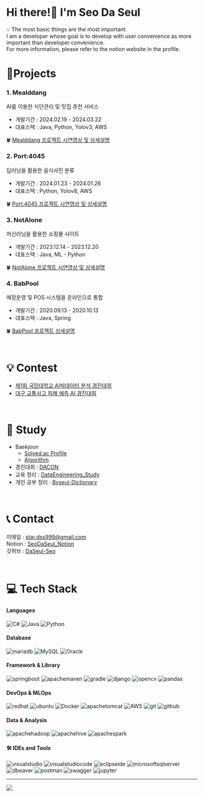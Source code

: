 <h1 align="left">Hi there!👋 I'm Seo Da Seul</h1>
💡 The most basic things are the most important. </br>
I am a developer whose goal is to develop with user convenience as more important than developer convenience.</br>
For more information, please refer to the notion website in the profile.

</br>

# 📝Projects
### 1. Mealddang
AI를 이용한 식단관리 및 맛집 추천 서비스
- 개발기간 : 2024.02.19 - 2024.03.22
- 대표스택 : Java, Python, Yolov3, AWS

🍀 [Mealddang 프로젝트 시연영상 및 상세설명](https://github.com/DaSeul-Seo/Mealddang)

### 2. Port:4045
딥러닝을 활용한 음식사진 분류
- 개발기간 : 2024.01.23 - 2024.01.26
- 대표스택 : Python, Yolov8, AWS

🍀 [Port:4045 프로젝트 시연영상 및 상세설명](https://github.com/DaSeul-Seo/Port4045/tree/main)

### 3. NotAlone
머신러닝을 활용한 쇼핑몰 사이트
- 개발기간 : 2023.12.14 - 2023.12.20
- 대표스택 : Java, ML - Python
<!-- - Back-end
  - Language : Java, Python
  - Skill : Spring, JPA
  - Server : Apache Tomcat
  - Tool : VisualStudioCode
- Front-end
  - Language : JavaScript
- DB
  - MySQL
- 형상관리
  - git -->

🍀 [NotAlone 프로젝트 시연영상 및 상세설명](https://github.com/DaSeul-Seo/NotAlone)

### 4. BabPool
매장운영 및 POS 시스템을 온라인으로 통합
- 개발기간 : 2020.09.13 - 2020.10.13
- 대표스택 : Java, Spring
<!-- - Back-end
  - Language : Java
  - Skill : Spring, MyBaits
  - Server : Apache Tomcat
  - Tool : Eclipse, VisualStudioCode
- Front-end
  - Language : JavaScript
  - Skill : jQuery
- DB
  - Oracle11
- App
  - Android Studio
- 형상관리
  - git -->

🍀 [BabPool 프로젝트 상세설명](https://github.com/DaSeul-Seo/Project)

</br>

# 💡 Contest
- [제1회 국민대학교 AI빅데이터 분석 경진대회](https://github.com/DaSeul-Seo/Competition/tree/main/%EC%A0%9C1%ED%9A%8C%20%EA%B5%AD%EB%AF%BC%EB%8C%80%ED%95%99%EA%B5%90%20AI%EB%B9%85%EB%8D%B0%EC%9D%B4%ED%84%B0%20%EB%B6%84%EC%84%9D%20%EA%B2%BD%EC%A7%84%EB%8C%80%ED%9A%8C)
- [대구 교통사고 피해 예측 AI 경진대회](https://github.com/DaSeul-Seo/Competition/tree/main/%EB%8C%80%EA%B5%AC%20%EA%B5%90%ED%86%B5%EC%82%AC%EA%B3%A0%20%ED%94%BC%ED%95%B4%20%EC%98%88%EC%B8%A1%20AI%20%EA%B2%BD%EC%A7%84%EB%8C%80%ED%9A%8C)


</br>

# 📖 Study
- Baekjoon
  - [Solved.ac Profile](https://solved.ac/profile/didznal3)<br/>
  - [Algorithm](https://github.com/DaSeul-Seo/Algorithm)<br/>
- 경진대회 : [DACON](https://dacon.io/myprofile/488742/home)<br/>
- 교육 정리 : [DataEngineering_Study](https://github.com/DaSeul-Seo/DataEngineering_Study)<br/>
- 개인 공부 정리 : [Byseul-Dictionary](https://github.com/DaSeul-Seo/Byseul-Dictionary)<br/>

</br>

# 📞 Contact
이메일 : star.dss999@gmail.com </br>
Notion : [SeoDaSeul_Notion](https://seodaseul.notion.site/Seo-Da-Seul-53b2f1beffa04c448d59a76567d70c36?pvs=4) </br>
깃허브 : [DaSeul-Seo](https://github.com/DaSeul-Seo)

</br>

# 💻 Tech Stack
#### Languages
![C#](https://img.shields.io/badge/csharp-512BD4?style=flat-square&logo=csharp&logoColor=white)
![Java](https://img.shields.io/badge/java-437291.svg?style=flat-square&logo=openjdk&logoColor=white)
![Python](https://img.shields.io/badge/python-3670A0?style=flat-square&logo=python&logoColor=ffdd54)

#### Database
![mariadb](https://img.shields.io/badge/mariadb-003545.svg?style=flat-square&logo=mariadb&logoColor=white)
![MySQL](https://img.shields.io/badge/MySQL-4479A1.svg?style=flat-square&logo=MySQL&logoColor=white)
![Oracle](https://img.shields.io/badge/Oracle-F80000.svg?style=flat-square&logo=springboot&logoColor=white)

#### Framework & Library
![springboot](https://img.shields.io/badge/springboot-6DB33F.svg?style=flat-square&logo=springboot&logoColor=white)
![apachemaven](https://img.shields.io/badge/apachemaven-C71A36.svg?style=flat-square&logo=apachemaven&logoColor=white)
![gradle](https://img.shields.io/badge/gradle-02303A.svg?style=flat-square&logo=gradle&logoColor=white)
![django](https://img.shields.io/badge/django-092E20.svg?style=flat-square&logo=django&logoColor=white)
![opencv](https://img.shields.io/badge/opencv-5C3EE8.svg?style=flat-square&logo=opencv&logoColor=white)
![pandas](https://img.shields.io/badge/pandas-150458.svg?style=flat-square&logo=opencv&logoColor=white)

#### DevOps & MLOps
<!-- ![linux](https://img.shields.io/badge/linux-FCC624.svg?style=for-the-badge&logo=linux&logoColor=white) 
![kubernetes](https://img.shields.io/badge/kubernetes-326CE5.svg?style=flat-square&logo=opencv&logoColor=white) -->
![redhat](https://img.shields.io/badge/redhat-EE0000.svg?style=flat-square&logo=redhat&logoColor=white)
![ubuntu](https://img.shields.io/badge/ubuntu-E95420.svg?style=flat-square&logo=ubuntu&logoColor=white)
![Docker](https://img.shields.io/badge/docker-%230db7ed.svg?style=flat-square&logo=docker&logoColor=white)
![apachetomcat](https://img.shields.io/badge/apachetomcat-F8DC75.svg?style=flat-square&logo=apachetomcat&logoColor=white)
![AWS](https://img.shields.io/badge/amazonaws-232F3E.svg?style=flat-square&logo=amazon-aws&logoColor=white)
![git](https://img.shields.io/badge/git-F05032.svg?style=flat-square&logo=git&logoColor=white)
![github](https://img.shields.io/badge/github-181717.svg?style=flat-square&logo=github&logoColor=white)

#### Data & Analysis
![apachehadoop](https://img.shields.io/badge/apachehadoop-66CCFF.svg?style=flat-square&logo=apachehadoop&logoColor=white)
![apachehive](https://img.shields.io/badge/apachehive-FDEE21.svg?style=flat-square&logo=apachehive&logoColor=white)
![apachespark](https://img.shields.io/badge/apachespark-E25A1C.svg?style=flat-square&logo=apachespark&logoColor=white)

<!-- #### Others
![googlecolab](https://img.shields.io/badge/googlecolab-F9AB00.svg?style=for-the-badge&logo=googlecolab&logoColor=white)
![slack](https://img.shields.io/badge/slack-4A154B.svg?style=for-the-badge&logo=slack&logoColor=white)
![notion](https://img.shields.io/badge/notion-000000.svg?style=for-the-badge&logo=notion&logoColor=white)

![powerapps](https://img.shields.io/badge/powerapps-742774.svg?style=for-the-badge&logo=powerapps&logoColor=white)
![thymeleaf](https://img.shields.io/badge/thymeleaf-005F0F.svg?style=for-the-badge&logo=thymeleaf&logoColor=white) -->

#### 🛠️ IDEs and Tools
![visualstudio](https://img.shields.io/badge/visualstudio-5C2D91?style=flat-square&logo=visualstudio&logoColor=white)
![visualstudiocode](https://img.shields.io/badge/visualstudiocode-007ACC?style=flat-square&logo=visualstudiocode&logoColor=white)
![eclipseide](https://img.shields.io/badge/eclipseide-2C2255?style=flat-square&logo=eclipseide&logoColor=white)
![microsoftsqlserver](https://img.shields.io/badge/microsoftsqlserver-CC2927?style=flat-square&logo=microsoftsqlserver&logoColor=white)
![dbeaver](https://img.shields.io/badge/dbeaver-382923?style=flat-square&logo=dbeaver&logoColor=white)
![postman](https://img.shields.io/badge/postman-FF6C37?style=flat-square&logo=postman&logoColor=white)
![swagger](https://img.shields.io/badge/swagger-85EA2D?style=flat-square&logo=swagger&logoColor=white)
![jupyter](https://img.shields.io/badge/jupyter-F37626?style=flat-square&logo=jupyter&logoColor=white)


---
[![](https://visitcount.itsvg.in/api?id=DaSeul-Seo&label=Profile%20Views&color=12&icon=2&pretty=true)](https://visitcount.itsvg.in)

<!-- #
[![Hits](https://hits.seeyoufarm.com/api/count/incr/badge.svg?url=https%3A%2F%2Fgithub.com%2FDaSeul-Seo&count_bg=%233D96C8&title_bg=%23555555&icon=reverbnation.svg&icon_color=%23E7E7E7&title=Views&edge_flat=false)](https://hits.seeyoufarm.com) -->
<!-- Proudly created with GPRM ( https://gprm.itsvg.in ) -->



<!-- # 📊 GitHub Stats:
![](https://github-readme-stats.vercel.app/api?username=DaSeul-Seo&theme=dark&hide_border=false&include_all_commits=true&count_private=false)<br/>
![](https://github-readme-stats.vercel.app/api/top-langs/?username=DaSeul-Seo&theme=dark&hide_border=false&include_all_commits=true&count_private=false&layout=compact) -->

